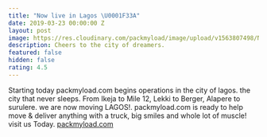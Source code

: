 ```yaml
---
title: "Now live in Lagos \U0001F33A"
date: 2019-03-23 00:00:00 Z
layout: post
image: https://res.cloudinary.com/packmyload/image/upload/v1563807498/Now_packing_in_1.png
description: Cheers to the city of dreamers.
featured: false
hidden: false
rating: 4.5
---
```


Starting today packmyload.com begins operations in the city of lagos. the city that never sleeps. 
From Ikeja to Mile 12, Lekki to Berger, Alapere to surulere. we are now moving LAGOS!.
packmyload.com is ready to help move & deliver anything with a truck, big smiles and whole lot of muscle!
visit us Today. <a href="https://www.packmyload.com/">packmyload.com</a>
